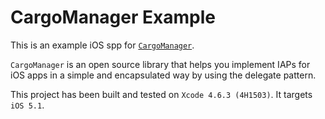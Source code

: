 # CargoManager Example

This is an example iOS spp for [`CargoManager`](https://github.com/rsanchezsaez/CargoManager).

`CargoManager` is an open source library that helps you implement IAPs for iOS apps in a simple and encapsulated way by using the delegate pattern.

This project has been built and tested on `Xcode 4.6.3 (4H1503)`. It targets `iOS 5.1`.
